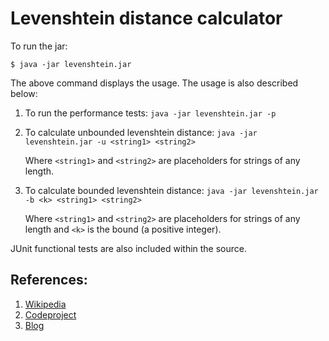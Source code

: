 # Levenshtein distance calculator

To run the jar:

`$ java -jar levenshtein.jar`

The above command displays the usage. The usage is also described below:

1. To run the performance tests:
    `java -jar levenshtein.jar -p`

2. To calculate unbounded levenshtein distance:
    `java -jar levenshtein.jar -u <string1> <string2>`

    Where `<string1>` and `<string2>` are placeholders for strings of any length.

3. To calculate bounded levenshtein distance:
    `java -jar levenshtein.jar -b <k> <string1> <string2>`

    Where `<string1>` and `<string2>` are placeholders for strings of any length and `<k>` is the bound (a positive integer).


JUnit functional tests are also included within the source.

## References:
1. [Wikipedia](https://en.wikipedia.org/wiki/Levenshtein_distance)
2. [Codeproject](https://www.codeproject.com/Articles/13525/Fast-memory-efficient-Levenshtein-algorithm-2)
3. [Blog](https://web.archive.org/web/20180612143641/https://bitbucket.org/clearer/iosifovich/)